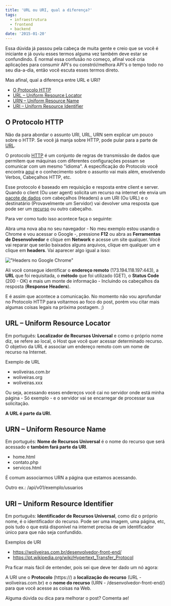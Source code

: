 ```yaml
---
title: 'URL ou URI, qual a diferença?'
tags:
  - infraestrutura
  - frontend
  - backend
date: '2015-01-20'
---
```


Essa dúvida já passou pela cabeça de muita gente e creio que se você é iniciante e já ouviu esses termos alguma vez também deve estar se confundindo. É normal essa confusão no começo, afinal você cria aplicações para consumir API's ou constrói/melhora API's o tempo todo no seu dia-a-dia, então você escuta esses termos direto.

Mas afinal, qual a diferença entre URL e URI?


<!-- vscode-markdown-toc -->
* [O Protocolo HTTP](#OProtocoloHTTP)
* [URL – Uniform Resource Locator](#URLUniformResourceLocator)
* [URN – Uniform Resource Name](#URNUniformResourceName)
* [URI – Uniform Resource Identifier](#URIUniformResourceIdentifier)

<!-- vscode-markdown-toc-config
	numbering=false
	autoSave=true
	/vscode-markdown-toc-config -->
<!-- /vscode-markdown-toc -->


## <a name='OProtocoloHTTP'></a>O Protocolo HTTP

Não da para abordar o assunto URI, URL, URN sem explicar um pouco sobre o HTTP. Se você já manja sobre HTTP, pode pular para a parte de [URL](#url "URL").

O protocolo [HTTP](https://pt.wikipedia.org/wiki/Hypertext_Transfer_Protocol "Protocolo HTTP") é um conjunto de regras de transmissão de dados que permitem que máquinas com diferentes configurações possam se comunicar com um mesmo "idioma". A especificação do Protocolo você encontra [aqui](https://tools.ietf.org/html/rfc2616 "RFC2616") e o conhecimento sobre o assunto vai mais além, envolvendo Verbos, Cabeçalhos HTTP, etc.

Esse protocolo é baseado em requisição e resposta entre client e server. Quando o client (Ou user agent) solicita um recurso na internet ele envia um [pacote de dados](https://pt.wikipedia.org/wiki/Pacote "Pacote de dados") com cabeçalhos (Headers) a um URI (Ou URL) e o destinatário (Provavelmente um Servidor) vai devolver uma resposta que pode ser um [recurso](https://pt.wikipedia.org/wiki/Rede_de_computadores "Recursos") ou outro cabeçalho.

Para ver como tudo isso acontece faça o seguinte:

Abra uma nova aba no seu navegador - No meu exemplo estou usando o Chrome e vou acessar o Google -, pressione **F12** ou abra as **Ferramentas** **de** **Desenvolvedor** e clique em **Network** e acesse um site qualquer. Você vai reparar que serão baixados alguns arquivos, clique em qualquer um e clique em **headers**. Vai aparecer algo igual a isso:

!["Headers no Google Chrome"]({{site.postsImagesPath}}google-headers.png "Google headers")

Ali você consegue identificar o **endereço remoto** (173.194.118.197:443), a **URL** que foi requisitada, o **método** que foi utilizado (GET), o **Status Code** (200 - OK) e mais um monte de informação - Incluindo os cabeçalhos da resposta (**Response Headers**).

E é assim que acontece a comunicação.
No momento não vou aprofundar no Protocolo HTTP para voltarmos ao foco do post, porém vou citar mais algumas coisas legais na próxima postagem. ;)



## <a name='URLUniformResourceLocator'></a>URL – Uniform Resource Locator

Em português: **Localizador de Recursos Universal** e como o próprio nome diz, se refere ao local, o Host que você quer acessar determinado recurso. O objetivo da URL é associar um endereço remoto com um nome de recurso na Internet.

Exemplo de URL

* woliveiras.com.br
* woliveiras.org
* woliveiras.xxx

Ou seja, acessando esses endereços você cai no servidor onde está minha página - Só exemplo - e o servidor vai se encarregar de processar sua solicitação.

**A URL é parte da URI.**

## <a name='URNUniformResourceName'></a>URN – Uniform Resource Name

Em português: **Nome de Recursos Universal** é o nome do recurso que será acessado e **também fará parte da URI**.

* home.html
* contato.php
* servicos.html

É comum associarmos URN a página que estamos acessando.

Outro ex.: /api/v01/exemplo/usuarios

## <a name='URIUniformResourceIdentifier'></a>URI – Uniform Resource Identifier

Em português: **Identificador de Recursos Universal**, como diz o próprio nome, é o identificador do recurso. Pode ser uma imagem, uma página, etc, pois tudo o que está disponível na internet precisa de um identificador único para que não seja confundido.

Exemplos de URI

* https://woliveiras.com.br/desenvolvedor-front-end/
* https://pt.wikipedia.org/wiki/Hypertext_Transfer_Protocol

Pra ficar mais fácil de entender, pois sei que deve ter dado um nó agora:

A URI une o **Protocolo** (https://) a **localização do recurso** (URL - woliveiras.com.br) e o **nome do recurso** (URN - /desenvolvedor-front-end/) para que você acesse as coisas na Web.

Alguma dúvida ou dica para melhorar o post? Comenta ae!
